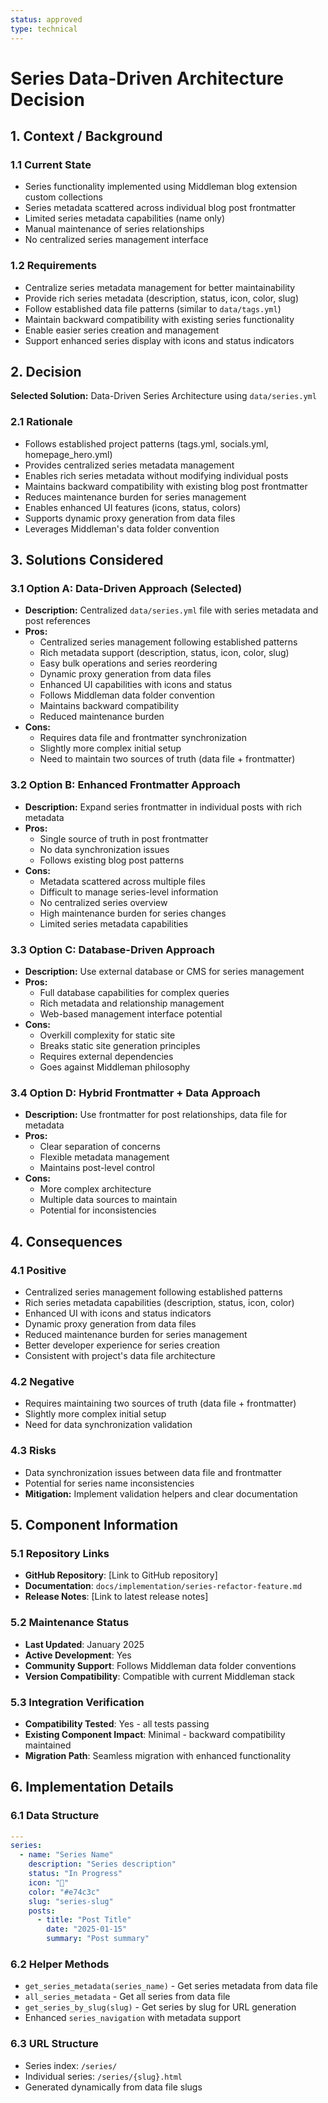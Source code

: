 ```yaml
---
status: approved
type: technical
---
```


# Series Data-Driven Architecture Decision

## 1. Context / Background

### 1.1 Current State
- Series functionality implemented using Middleman blog extension custom collections
- Series metadata scattered across individual blog post frontmatter
- Limited series metadata capabilities (name only)
- Manual maintenance of series relationships
- No centralized series management interface

### 1.2 Requirements
- Centralize series metadata management for better maintainability
- Provide rich series metadata (description, status, icon, color, slug)
- Follow established data file patterns (similar to `data/tags.yml`)
- Maintain backward compatibility with existing series functionality
- Enable easier series creation and management
- Support enhanced series display with icons and status indicators

## 2. Decision

**Selected Solution:** Data-Driven Series Architecture using `data/series.yml`

### 2.1 Rationale
- Follows established project patterns (tags.yml, socials.yml, homepage_hero.yml)
- Provides centralized series metadata management
- Enables rich series metadata without modifying individual posts
- Maintains backward compatibility with existing blog post frontmatter
- Reduces maintenance burden for series management
- Enables enhanced UI features (icons, status, colors)
- Supports dynamic proxy generation from data files
- Leverages Middleman's data folder convention

## 3. Solutions Considered

### 3.1 Option A: Data-Driven Approach (Selected)
- **Description:** Centralized `data/series.yml` file with series metadata and post references
- **Pros:**
  - Centralized series management following established patterns
  - Rich metadata support (description, status, icon, color, slug)
  - Easy bulk operations and series reordering
  - Dynamic proxy generation from data files
  - Enhanced UI capabilities with icons and status
  - Follows Middleman data folder convention
  - Maintains backward compatibility
  - Reduced maintenance burden
- **Cons:**
  - Requires data file and frontmatter synchronization
  - Slightly more complex initial setup
  - Need to maintain two sources of truth (data file + frontmatter)

### 3.2 Option B: Enhanced Frontmatter Approach
- **Description:** Expand series frontmatter in individual posts with rich metadata
- **Pros:**
  - Single source of truth in post frontmatter
  - No data synchronization issues
  - Follows existing blog post patterns
- **Cons:**
  - Metadata scattered across multiple files
  - Difficult to manage series-level information
  - No centralized series overview
  - High maintenance burden for series changes
  - Limited series metadata capabilities

### 3.3 Option C: Database-Driven Approach
- **Description:** Use external database or CMS for series management
- **Pros:**
  - Full database capabilities for complex queries
  - Rich metadata and relationship management
  - Web-based management interface potential
- **Cons:**
  - Overkill complexity for static site
  - Breaks static site generation principles
  - Requires external dependencies
  - Goes against Middleman philosophy

### 3.4 Option D: Hybrid Frontmatter + Data Approach
- **Description:** Use frontmatter for post relationships, data file for metadata
- **Pros:**
  - Clear separation of concerns
  - Flexible metadata management
  - Maintains post-level control
- **Cons:**
  - More complex architecture
  - Multiple data sources to maintain
  - Potential for inconsistencies

## 4. Consequences

### 4.1 Positive
- Centralized series management following established patterns
- Rich series metadata capabilities (description, status, icon, color)
- Enhanced UI with icons and status indicators
- Dynamic proxy generation from data files
- Reduced maintenance burden for series management
- Better developer experience for series creation
- Consistent with project's data file architecture

### 4.2 Negative
- Requires maintaining two sources of truth (data file + frontmatter)
- Slightly more complex initial setup
- Need for data synchronization validation

### 4.3 Risks
- Data synchronization issues between data file and frontmatter
- Potential for series name inconsistencies
- **Mitigation:** Implement validation helpers and clear documentation

## 5. Component Information

### 5.1 Repository Links
- **GitHub Repository**: [Link to GitHub repository]
- **Documentation**: `docs/implementation/series-refactor-feature.md`
- **Release Notes**: [Link to latest release notes]

### 5.2 Maintenance Status
- **Last Updated**: January 2025
- **Active Development**: Yes
- **Community Support**: Follows Middleman data folder conventions
- **Version Compatibility**: Compatible with current Middleman stack

### 5.3 Integration Verification
- **Compatibility Tested**: Yes - all tests passing
- **Existing Component Impact**: Minimal - backward compatibility maintained
- **Migration Path**: Seamless migration with enhanced functionality

## 6. Implementation Details

### 6.1 Data Structure
```yaml
---
series:
  - name: "Series Name"
    description: "Series description"
    status: "In Progress"
    icon: "🚗"
    color: "#e74c3c"
    slug: "series-slug"
    posts:
      - title: "Post Title"
        date: "2025-01-15"
        summary: "Post summary"
```

### 6.2 Helper Methods
- `get_series_metadata(series_name)` - Get series metadata from data file
- `all_series_metadata` - Get all series from data file
- `get_series_by_slug(slug)` - Get series by slug for URL generation
- Enhanced `series_navigation` with metadata support

### 6.3 URL Structure
- Series index: `/series/`
- Individual series: `/series/{slug}.html`
- Generated dynamically from data file slugs 